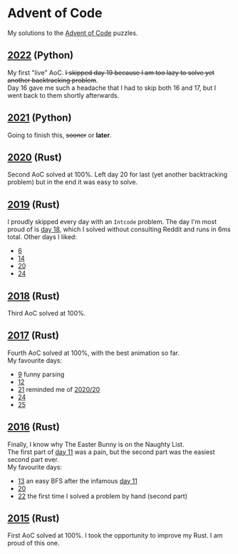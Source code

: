 # Advent of Code

My solutions to the [Advent of Code](https://adventofcode.com/) puzzles.

## [2022](2022) (Python)

My first "live" AoC. ~~I skipped day 19 because I am too lazy to solve yet another backtracking problem~~.\
Day 16 gave me such a headache that I had to skip both 16 and 17, but I went back to them shortly afterwards.

## [2021](2021) (Python)

Going to finish this, ~~sooner~~ or **later**.

## [2020](2020) (Rust)

Second AoC solved at 100%.
Left day 20 for last (yet another backtracking problem) but in the end it was easy to solve.

## [2019](2019) (Rust)

I proudly skipped every day with an `Intcode` problem.
The day I'm most proud of is [day 18](2019/day_18.rs),
which I solved without consulting Reddit and runs in 6ms total.
Other days I liked:

- [6](2019/day_06.rs)
- [14](2019/day_14.rs)
- [20](2019/day_20.rs)
- [24](2019/day_24.rs)

## [2018](2018) (Rust)

Third AoC solved at 100%.

## [2017](2017) (Rust)

Fourth AoC solved at 100%, with the best animation so far.\
My favourite days:

- [9](2017/day_09.rs) funny parsing
- [12](2017/day_12.rs)
- [21](2017/day_21.rs) reminded me of [2020/20](2020/day_20.rs)
- [24](2017/day_24.rs)
- [25](2017/day_25.rs)

## [2016](2016) (Rust)

Finally, I know why The Easter Bunny is on the Naughty List.\
The first part of [day 11](2016/day_11.rs) was a pain, but the second part was the easiest second part ever.\
My favourite days:

- [13](2016/day_13.rs) an easy BFS after the infamous [day 11](2016/day_11.rs)
- [20](2016/day_20.rs)
- [22](2016/day_22.rs) the first time I solved a problem by hand (second part)

## [2015](2015) (Rust)

First AoC solved at 100%. I took the opportunity to improve my Rust. I am proud of this one.

